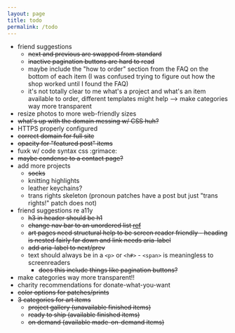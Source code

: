 ```yaml
---
layout: page
title: todo
permalink: /todo
---
```


- friend suggestions
  - ~~next and previous are swapped from standard~~
  - ~~inactive pagination buttons are hard to read~~
  - maybe include the "how to order" section from the FAQ on the bottom of each item (I was confused trying to figure out how the shop worked until I found the FAQ)
  - it's not totally clear to me what's a project and what's an item available to order, different templates might help --> make categories way more transparent
- resize photos to more web-friendly sizes
- ~~what's up with the domain messing w/ CSS huh?~~
- HTTPS properly configured
- ~~correct domain for full site~~
- ~~opacity for "featured post" items~~
- fuxk w/ code syntax css :grimace:
- ~~maybe condense to a contact page?~~
- add more projects
  - ~~socks~~
  - knitting highlights
  - leather keychains?
  - trans rights skeleton (pronoun patches have a post but just "trans rights!" patch does not)
- friend suggestions re a11y
  - ~~h3 in header should be h1~~
  - ~~change nav bar to an unordered list [ref](https://www.w3.org/WAI/tutorials/menus/structure/)~~
  - ~~art pages need structural help to be screen reader friendly - heading is nested fairly far down and link needs aria-label~~
  - ~~add aria-label to next/prev~~
  - text should always be in a `<p>` or `<h#>` - `<span>` is meaningless to screenreaders
    - ~~does this include things like pagination buttons?~~
- make categories way more transparent!!
- charity recommendations for donate-what-you-want
- ~~color options for patches/prints~~
- ~~3 categories for art items~~
    - ~~project gallery (unavailable finished items)~~
    - ~~ready to ship (available finished items)~~
    - ~~on demand (available made-on-demand items)~~
